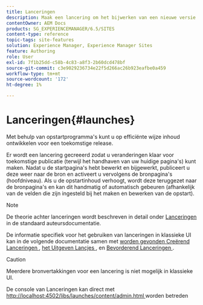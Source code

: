 ```yaml
---
title: Lanceringen
description: Maak een lancering om het bijwerken van een nieuwe versie van bestaande Web-pagina's voor toekomstige activering toe te laten. Wanneer u een Starten creeert, specificeert u een titel en de bronpagina.
contentOwner: AEM Docs
products: SG_EXPERIENCEMANAGER/6.5/SITES
content-type: reference
topic-tags: site-features
solution: Experience Manager, Experience Manager Sites
feature: Authoring
role: User
exl-id: 7f1b25dd-c58b-4c83-a8f3-2b60dcd478bf
source-git-commit: c3e9029236734e22f5d266ac26b923eafbe0a459
workflow-type: tm+mt
source-wordcount: '172'
ht-degree: 1%

---
```


# Lanceringen{#launches}

Met behulp van opstartprogramma&#39;s kunt u op efficiënte wijze inhoud ontwikkelen voor een toekomstige release.

Er wordt een lancering gecreeerd zodat u veranderingen klaar voor toekomstige publicatie (terwijl het handhaven van uw huidige pagina&#39;s) kunt maken. Nadat u de startpagina&#39;s hebt bewerkt en bijgewerkt, publiceert u deze weer naar de bron en activeert u vervolgens de bronpagina&#39;s (hoofdniveau). Als u de opstartinhoud verhoogt, wordt deze teruggezet naar de bronpagina&#39;s en kan dit handmatig of automatisch gebeuren (afhankelijk van de velden die zijn ingesteld bij het maken en bewerken van de opstart).

>[!NOTE]
>
>De theorie achter lanceringen wordt beschreven in detail onder [ Lanceringen ](/help/sites-authoring/launches.md) in de standaard auteursdocumentatie.
>
>De informatie specifiek voor het gebruiken van lanceringen in klassieke UI kan in de volgende documentatie samen met [ worden gevonden Creërend Lanceringen ](/help/sites-classic-ui-authoring/classic-launches-creating.md), [ het Uitgeven Lancjes ](/help/sites-classic-ui-authoring/classic-launches-editing.md), en [ Bevorderend Lanceringen ](/help/sites-classic-ui-authoring/classic-launches-promoting.md).

>[!CAUTION]
>
>Meerdere bronvertakkingen voor een lancering is niet mogelijk in klassieke UI.

De console van Lanceringen kan direct met [ http://localhost:4502/libs/launches/content/admin.html ](http://localhost:4502/libs/launches/content/admin.html) worden betreden
